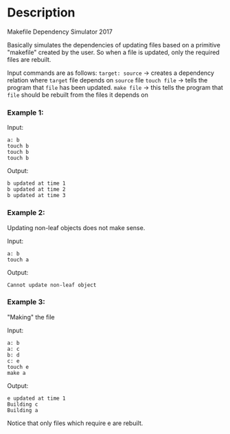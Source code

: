 # Description
Makefile Dependency Simulator 2017

Basically simulates the dependencies of updating files based on a primitive "makefile" created by the user. So when a file is updated, only the required files are rebuilt.

Input commands are as follows:
`target: source` -> creates a dependency relation where `target` file depends on `source` file
`touch file` -> tells the program that `file` has been updated.
`make file` -> this tells the program that `file` should be rebuilt from the files it depends on

### Example 1: 

Input:
```
a: b
touch b
touch b
touch b
```

Output:
```
b updated at time 1
b updated at time 2
b updated at time 3
```

### Example 2: 
Updating non-leaf objects does not make sense.

Input:
```
a: b 
touch a
```

Output:
```
Cannot update non-leaf object
```

### Example 3:
"Making" the file

Input:
```
a: b
a: c
b: d
c: e
touch e
make a
```

Output:
```
e updated at time 1
Building c
Building a
```

Notice that only files which require e are rebuilt.

